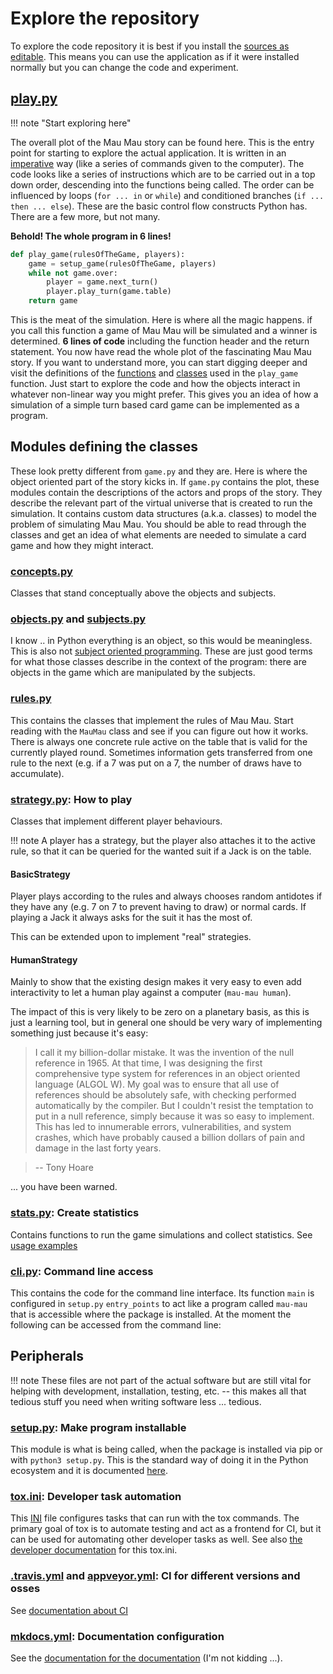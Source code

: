 # Explore the repository

To explore the code repository it is best if you install the [sources as editable](../dev/getting-started.md). This means you can use the application as if it were installed normally but you can change the code and experiment.

## [play.py](https://github.com/obestwalter/mau-mau/blob/4.0.1/mau_mau/play.py)

!!! note "Start exploring here"

The overall plot of the Mau Mau story can be found here. This is the entry point for starting to explore the actual application. It is written in an [imperative](https://en.wikipedia.org/wiki/Imperative_programming) way (like a series of commands given to the computer). The code looks like a series of instructions which are to be carried out in a top down order, descending into the functions being called. The order can be influenced by loops (`for ... in` or `while`) and conditioned branches (`if ... then ... else`). These are the basic control flow constructs Python has. There are a few more, but not many.

**Behold! The whole program in 6 lines!**

```python
def play_game(rulesOfTheGame, players):
    game = setup_game(rulesOfTheGame, players)
    while not game.over:
        player = game.next_turn()
        player.play_turn(game.table)
    return game
```

This is the meat of the simulation. Here is where all the magic happens. if you call this function a game of Mau Mau will be simulated and a winner is determined. **6 lines of code** including the function header and the return statement. You now have read the whole plot of the fascinating Mau Mau story. If you want to understand more, you can start digging deeper and visit the definitions of the [functions](https://docs.python.org/3/glossary.html#term-function) and [classes](https://docs.python.org/3/tutorial/classes.html) used in the `play_game` function. Just start to explore the code and how the objects interact in whatever non-linear way you might prefer. This gives you an idea of how a simulation of a simple turn based card game can be implemented as a program.

## Modules defining the classes

These look pretty different from `game.py` and they are. Here is where the object oriented part of the story kicks in. If `game.py` contains the plot, these modules contain the descriptions of the actors and props of the story. They describe the relevant part of the virtual universe that is created to run the simulation. It contains custom data structures (a.k.a. classes) to model the problem of simulating Mau Mau. You should be able to read through the classes and get an idea of what elements are needed to simulate a card game and how they might interact.

### [concepts.py](https://github.com/obestwalter/mau-mau/blob/4.0.1/mau_mau/concepts.py)

Classes that stand conceptually above the objects and subjects.

### [objects.py](https://github.com/obestwalter/mau-mau/blob/4.0.1/mau_mau/objects.py) and [subjects.py](https://github.com/obestwalter/mau-mau/blob/4.0.1/mau_mau/subjects.py)

I know .. in Python everything is an object, so this would be meaningless. This is also not [subject oriented programming](https://en.wikipedia.org/wiki/Subject-oriented_programming). These are just good terms for what those classes describe in the context of the program: there are objects in the game which are manipulated by the subjects.

### [rules.py](https://github.com/obestwalter/mau-mau/blob/4.0.1/mau_mau/rules.py)

This contains the classes that implement the rules of Mau Mau. Start reading with the `MauMau` class and see if you can figure out how it works. There is always one concrete rule active on the table that is valid for the currently played round. Sometimes information gets transferred from one rule to the next (e.g. if a 7 was put on a 7, the number of draws have to accumulate). 

### [strategy.py](https://github.com/obestwalter/mau-mau/blob/4.0.1/mau_mau/strategy.py): How to play

Classes that implement different player behaviours.

!!! note 
    A player has a strategy, but the player also attaches it to the active rule, so that it can be queried for the wanted suit if a Jack is on the table.

#### BasicStrategy

Player plays according to the rules and always chooses random antidotes if they have any (e.g. 7 on 7 to prevent having to draw) or normal cards. If playing a Jack it always asks for the suit it has the most of. 

This can be extended upon to implement "real" strategies.

#### HumanStrategy
 
Mainly to show that the existing design makes it very easy to even add interactivity to let a human play against a computer (`mau-mau human`).

The impact of this is very likely to be zero on a planetary basis, as this is just a learning tool, but in general one should be very wary of implementing something just because it's easy:

> I call it my billion-dollar mistake. It was the invention of the null reference in 1965. At that time, I was designing the first comprehensive type system for references in an object oriented language (ALGOL W). My goal was to ensure that all use of references should be absolutely safe, with checking performed automatically by the compiler. But I couldn't resist the temptation to put in a null reference, simply because it was so easy to implement. This has led to innumerable errors, vulnerabilities, and system crashes, which have probably caused a billion dollars of pain and damage in the last forty years.

> -- Tony Hoare

... you have been warned.

### [stats.py](https://github.com/obestwalter/mau-mau/blob/4.0.1/mau_mau/stats.py): Create statistics

Contains functions to run the game simulations and collect statistics. See [usage examples](../guide/usage.md#collect-statistics)

### [cli.py](https://github.com/obestwalter/mau-mau/blob/4.0.1/mau_mau/cli.py): Command line access

This contains the code for the command line interface. Its function `main` is configured in `setup.py` `entry_points` to act like a program called `mau-mau` that is accessible where the package is installed. At the moment the following can be accessed from the command line:

## Peripherals

!!! note
    These files are not part of the actual software but are still vital for helping with development, installation, testing, etc. -- this makes all that tedious stuff you need when writing software less ... tedious.

### [setup.py](https://github.com/obestwalter/mau-mau/blob/4.0.1/setup.py): Make program installable

This module is what is being called, when the package is installed via pip or with `python3 setup.py`. This is the standard way of doing it in the Python ecosystem and it is documented [here](https://docs.python.org/3.5/distutils/setupscript.html). 
      
### [tox.ini](https://github.com/obestwalter/mau-mau/blob/4.0.1/tox.ini): Developer task automation

This [INI](https://en.wikipedia.org/wiki/INI_file) file configures tasks that can run with the tox commands. The primary goal of tox is to automate testing and act as a frontend for CI, but it can be used for automating other developer tasks as well. See also [the developer documentation](../dev/tox.md) for this tox.ini.

### [.travis.yml](https://github.com/obestwalter/mau-mau/blob/4.0.1/.travis.yml) and [appveyor.yml](https://github.com/obestwalter/mau-mau/blob/4.0.1/appveyor.yml): CI for different versions and osses

See [documentation about CI](../dev/ci.md)

### [mkdocs.yml](https://github.com/obestwalter/mau-mau/blob/4.0.1/mkdocs.yml): Documentation configuration

See the [documentation for the documentation](../dev/docs.md) (I'm not kidding ...).
